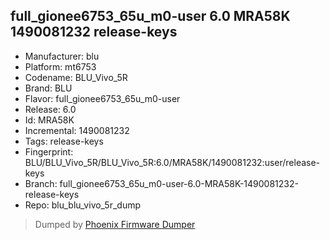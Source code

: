 ## full_gionee6753_65u_m0-user 6.0 MRA58K 1490081232 release-keys
- Manufacturer: blu
- Platform: mt6753
- Codename: BLU_Vivo_5R
- Brand: BLU
- Flavor: full_gionee6753_65u_m0-user
- Release: 6.0
- Id: MRA58K
- Incremental: 1490081232
- Tags: release-keys
- Fingerprint: BLU/BLU_Vivo_5R/BLU_Vivo_5R:6.0/MRA58K/1490081232:user/release-keys
- Branch: full_gionee6753_65u_m0-user-6.0-MRA58K-1490081232-release-keys
- Repo: blu_blu_vivo_5r_dump


>Dumped by [Phoenix Firmware Dumper](https://github.com/DroidDumps/phoenix_firmware_dumper)
